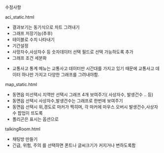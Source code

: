 
수정사항

aci_static.html


- 결과보기는 동기식으로 차트 그려내기
- 그래프 저장기능(추후)
- 테이블로 수치 나타내기
- 기간설정
- 사망자수,사상자수 등 숫자데이터 선택 필드로 선택 가능하도록 추가
- 그래프 조건 세분화


* 교통사고 통계 메뉴는 교통사고 데이터만 시간대를 가지고 있기 때문에 교통사고 데이터 하나만 가지고 다양한 그래프를 그려내야함.



map_static.html

- 동면읍 미선택시   지역만 선택시 그래프 4개 보여주기( 사상자수, 발생건수 .. 등)
- 동면읍 선택시 사상자수,발생건수는 그래프로  한번에 보여주기
- 동면읍 선택시 위,경도로 마커가 찍히며, 각 마커에 마우스 오버시 발생건수,사상자수 팝업이 뜨도록
- 폴리곤은 표시는 옵션으로 





talkingRoom.html

- 채팅방 만들기 
- 긴급, 위험, 주의 를 선택하면 폰트나 글씨크기가 커지거나 변하도록함


